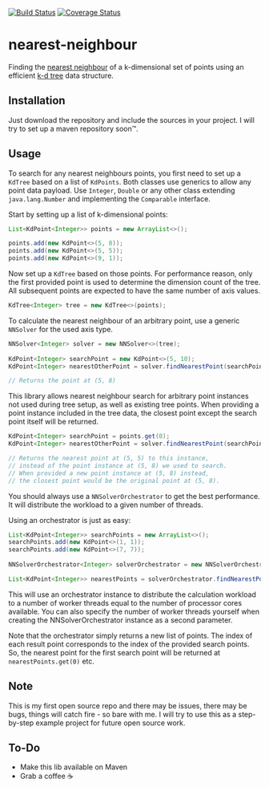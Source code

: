[![Build Status](https://travis-ci.org/Jilocasin/nearest-neighbour.svg?branch=master)](https://travis-ci.org/Jilocasin/nearest-neighbour) [![Coverage Status](https://coveralls.io/repos/github/Jilocasin/nearest-neighbour/badge.svg)](https://coveralls.io/github/Jilocasin/nearest-neighbour)

# nearest-neighbour
Finding the [nearest neighbour](https://en.wikipedia.org/wiki/Nearest_neighbor_search) of a k-dimensional set of points using an efficient [k-d tree](https://en.wikipedia.org/wiki/K-d_tree) data structure.

## Installation
Just download the repository and include the sources in your project. I will try to set up a maven repository soon™.

## Usage
To search for any nearest neighbours points, you first need to set up a `KdTree` based on a list of `KdPoints`. Both classes use generics to allow any point data payload. Use `Integer`, `Double` or any other class extending `java.lang.Number` and implementing the `Comparable` interface.

Start by setting up a list of k-dimensional points:
```java
List<KdPoint<Integer>> points = new ArrayList<>();

points.add(new KdPoint<>(5, 8));
points.add(new KdPoint<>(5, 5));
points.add(new KdPoint<>(9, 1));
```

Now set up a `KdTree` based on those points. For performance reason, only the first provided point is used to determine the dimension count of the tree. All subsequent points are expected to have the same number of axis values.

```java
KdTree<Integer> tree = new KdTree<>(points);
```

To calculate the nearest neighbour of an arbitrary point, use a generic ```NNSolver``` for the used axis type.
```java
NNSolver<Integer> solver = new NNSolver<>(tree);
		
KdPoint<Integer> searchPoint = new KdPoint<>(5, 10);
KdPoint<Integer> nearestOtherPoint = solver.findNearestPoint(searchPoint);

// Returns the point at (5, 8)
```

This library allows nearest neighbour search for arbitrary point instances not used during tree setup, as well as existing tree points. When providing a point instance included in the tree data, the closest point except the search point itself will be returned.

```java
KdPoint<Integer> searchPoint = points.get(0);
KdPoint<Integer> nearestOtherPoint = solver.findNearestPoint(searchPoint);

// Returns the nearest point at (5, 5) to this instance,
// instead of the point instance at (5, 8) we used to search.
// When provided a new point instance at (5, 8) instead,
// the closest point would be the original point at (5, 8).
```

You should always use a `NNSolverOrchestrator` to get the best performance. It will distribute the workload to a given number of threads. 

Using an orchestrator is just as easy:

```java
List<KdPoint<Integer>> searchPoints = new ArrayList<>();
searchPoints.add(new KdPoint<>(1, 1));
searchPoints.add(new KdPoint<>(7, 7));
    
NNSolverOrchestrator<Integer> solverOrchestrator = new NNSolverOrchestrator<>(tree);

List<KdPoint<Integer>> nearestPoints = solverOrchestrator.findNearestPoints(searchPoints);
```

This will use an orchestrator instance to distribute the calculation workload to a number of worker threads equal to the number of processor cores available. You can also specify the number of worker threads yourself when creating the NNSolverOrchestrator instance as a second parameter.

Note that the orchestrator simply returns a new list of points. The index of each result point corresponds to the index of the provided search points. So, the nearest point for the first search point will be returned at `nearestPoints.get(0)` etc.

## Note
This is my first open source repo and there may be issues, there may be bugs, things will catch fire - so bare with me. I will try to use this as a step-by-step example project for future open source work.

## To-Do
* Make this lib available on Maven
* Grab a coffee ☕
